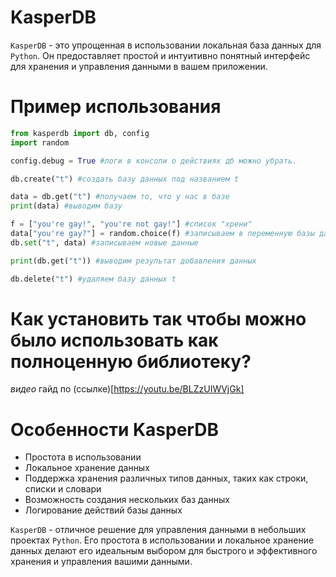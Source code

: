 # KasperDB

`KasperDB` - это упрощенная в использовании локальная база данных для `Python`. Он предоставляет простой и интуитивно понятный интерфейс для хранения и управления данными в вашем приложении.

# Пример использования
```python
from kasperdb import db, config
import random

config.debug = True #логи в консоли о действиях дб можно убрать.

db.create("t") #создать базу данных под названием t

data = db.get("t") #получаем то, что у нас в базе
print(data) #выводим базу

f = ["you're gay!", "you're not gay!"] #список "хрени"
data["you're gay?"] = random.choice(f) #записываем в переменную базы данных хандом херню из списка
db.set("t", data) #записываем новые данные

print(db.get("t")) #выводим результат добавления данных

db.delete("t") #удаляем базу данных t
```

# Как установить так чтобы можно было использовать как полноценную библиотеку?
*видео* гайд по (ссылке)[https://youtu.be/BLZzUIWVjGk]

# Особенности KasperDB

- Простота в использовании
- Локальное хранение данных
- Поддержка хранения различных типов данных, таких как строки, списки и словари
- Возможность создания нескольких баз данных
- Логирование действий базы данных

`KasperDB` - отличное решение для управления данными в небольших проектах `Python`. Его простота в использовании и локальное хранение данных делают его идеальным выбором для быстрого и эффективного хранения и управления вашими данными.
